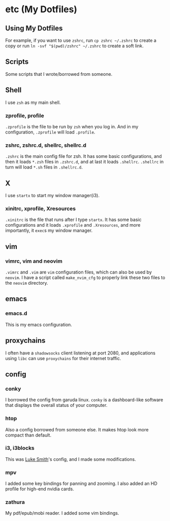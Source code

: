 # etc (My Dotfiles)
## Using My Dotfiles
For example, if you want to use `zshrc`, run `cp zshrc ~/.zshrc` to create a copy or run `ln -svf "$(pwd)/zshrc" ~/.zshrc` to create a soft link.
## Scripts
Some scripts that I wrote/borrowed from someone.

## Shell
I use `zsh` as my main shell.
### zprofile, profile
`.zprofile` is the file to be run by `zsh` when you log in. And in my configuration, `.zprofile` will load `.profile`.

### zshrc, zshrc.d, shellrc, shellrc.d
`.zshrc` is the main config file for zsh. It has some basic configurations, and then it loads `*.zsh` files in `.zshrc.d`, and at last it loads `.shellrc`. `.shellrc` in turn will load `*.sh` files in `.shellrc.d`.
## X
I use `startx` to start my window manager(i3).
### xinitrc, xprofile, Xresources
`.xinitrc` is the file that runs after I type `startx`. It has some basic configurations and it loads `.xprofile` and `.Xresources`, and more importantly, it `exec`s my window manager.
## vim
### vimrc, vim and neovim
`.vimrc` and `.vim` are `vim` configuration files, which can also be used by `neovim`. I have a script called `make_nvim_cfg` to properly link these two files to the `neovim` directory.
## emacs
### emacs.d
This is my emacs configuration.

## proxychains
I often have a `shadowsocks` client listening at port 2080, and applications using `libc` can use `proxychains` for their internet traffic.

## config
### conky
I borrowed the config from garuda linux. `conky` is a dashboard-like software that displays the overall status of your computer.
### htop
Also a config borrowed from someone else. It makes htop look more compact than default.
### i3, i3blocks
This was [Luke Smith](https://github.com/lukesmithxyz)'s config, and I made some modifications.
### mpv
I added some key bindings for panning and zooming. I also added an HD profile for high-end nvidia cards.
### zathura
My pdf/epub/mobi reader. I added some vim bindings.
